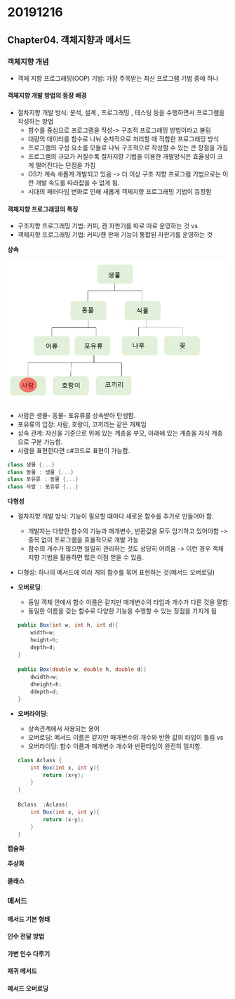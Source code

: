 # 20191216

## Chapter04. 객체지향과 메서드

### 객체지향 개념
- 객체 지향 프로그래밍(OOP) 기법: 가장 주목받는 최신 프로그램 기법 중에 하나

#### 객체지향 개발 방법의 등장 배경
- 절차지향 개발 방식: 분석, 설계 , 프로그래밍 , 테스팅 등을 수행하면서 프로그램을 작성하는 방법
    - 함수를 중심으로 프로그램을 작성-> 구조적 프로그래밍 방법이라고 불림
    - 대량의 데이터를 함수로 나눠 순차적으로 처리할 때 적합한 프로그래밍 방식
    - 프로그램의 구성 요소를 모듈로 나눠 구조적으로 작성할 수 있는 큰 장점을 가짐
    - 프로그램의 규모가 커질수록 절차지향 기법을 이용한 개발방식은 효율성이 크게 떨어진다는 단점을 가짐
    - OS가 계속 새롭게 개발되고 있음 -> 더 이상 구조 지향 프로그램 기법으로는 이런 개발 속도를 따라잡을 수 없게 됨. 
    - 시대의 패러다임 변화로 인해 새롭게 객체지향 프로그래밍 기법이 등장함 

#### 객체지향 프로그래밍의 특징
- 구조지향 프로그래밍 기법: 커피, 캔 자판기를 따로 따로 운영하는 것
          vs
- 객체지향 프로그래밍 기법: 커피/캔 판매 기능이 통합된 자판기를 운영하는 것

**상속**

![](inheritance.PNG)
- 사람은 생물- 동물- 포유류를 상속받아 탄생함.
- 포유류의 입장: 사람, 호랑이, 코끼리는 같은 개체임
- 상속 관계: 자신을 기준으로 위에 있는 계층을 부모, 아래에 있는 계층을 자식 계층으로 구분 가능함.
- 사람을 표현한다면 c#코드로 표현이 가능함.

```C#
class 생물 {...}
class 동물 : 생물 {...}
class 포유류 : 동물 {...}
class 사람 : 포유류 {...}
```

**다형성**
- 절차지향 개발 방식: 기능이 필요할 떄마다 새로운 함수를 추가로 만들어야 함. 
    - 개발자는 다양한 함수의 기능과 매개변수, 반환값을 모두 암기하고 있어야함 -> 중복 없이 프로그램을 효율적으로 개발 가능
    - 함수의 개수가 많으면 일일히 관리하는 것도 상당히 어려움
-> 이런 경우 객체지향 기법을 활용하면 많은 이점 얻을 수 있음. 

- 다형성: 하나의 메서드에 여러 개의 함수를 묶어 표현하는 것(메서드 오버로딩)
- **오버로딩**: 
    - 동일 객체 안에서 함수 이름은 같지만 매개변수의 타입과 개수가 다른 것을 말함
    - 동일한 이름을 갖는 함수로 다양한 기능을 수행할 수 있는 장점을 가지게 됨
    ```C#
    public Box(int w, int h, int d){
        width=w;
        height=h;
        depth=d;
    }

    public Box(double w, double h, double d){
        dwidth=w;
        dheight=h;
        ddepth=d;
    }
    ```
- **오버라이딩**:
    - 상속관계에서 사용되는 용어
    - 오버로딩: 메서드 이름은 같지만 매개변수의 개수와 반환 값의 타입이 틀림
         vs
    - 오버라이딩: 함수 이름과 매개변수 개수와 반환타입이 완전히 일치함.
    ```C#
    class Aclass {
        int Box(int x, int y){
            return (x+y);
        }
    }

    Bclass  :Aclass{
        int Box(int x, int y){
            return (x-y);
        }
    }
    ```

**캡슐화**

**추상화**

#### 클래스
### 메서드
#### 메서드 기본 형태
#### 인수 전달 방법
#### 가변 인수 다루기
#### 재귀 메서드
#### 메서드 오버로딩
